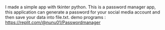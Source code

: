 I made a simple app with tkinter python. This is a password manager app, this application can generate a password for your 
social media account and then save your data into file.txt. demo programs : https://replit.com/@nunu01/Passwordmanager
